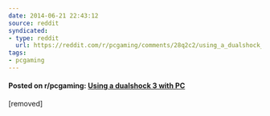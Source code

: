 ```yaml
---
date: 2014-06-21 22:43:12
source: reddit
syndicated:
- type: reddit
  url: https://reddit.com/r/pcgaming/comments/28q2c2/using_a_dualshock_3_with_pc/
tags:
- pcgaming
---
```


#### Posted on r/pcgaming: [Using a dualshock 3 with PC](https://reddit.com/r/pcgaming/comments/28q2c2/using_a_dualshock_3_with_pc/)

[removed]